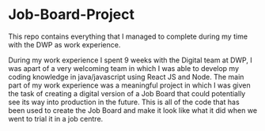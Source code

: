 # Job-Board-Project
This repo contains everything that I managed to complete during my time with the DWP as work experience.

During my work experience I spent 9 weeks with the Digital team at DWP, I was apart of a very welcoming team in which I was able to develop my coding knowledge in java/javascript using React JS and Node.
The main part of my work experience was a meaningful project in which I was given the task of creating a digital version of a Job Board that could potentially see its way into production in the future.
This is all of the code that has been used to create the Job Board and make it look like what it did when we went to trial it in a job centre.
